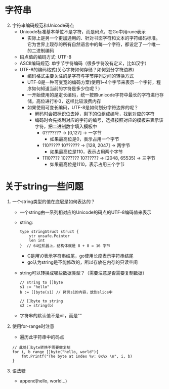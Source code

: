 # 字符串
2. 字符串编码规范和Unicode码点
    * Unicode标准基本单位不是字符，而是码点，在Go中用rune表示
        * 实际上是另一个更加通用的、针对书面字符和文本的字符编码标准。它为世界上现存的所有自然语言中的每一个字符，都设定了一个唯一的二进制编码
    * 码点值的编码方式: UTF-8
    * ASCII编码规范: 单字节字符编码（很多字符没有定义，比如汉字）
    * UTF-8的编码格式(关心字符如何存储？如何划分字符边界)
        * 编码格式主要关注的是字符与字节序列之间的转换方式
        * UTF-8是一种可变宽的编码方案(使用1~4个字节来表示一个字符，程序如何知道当前的字符是多少位呢？)
        * 一开始使用的是定长编码，统一按照unicode字符中最长的字符进行存储，高位进行补0，这样比较浪费内存
        * 如果使用可变长编码，UTF-8是如何划分字符边界的呢？
            * 解码时会把标识位去掉，剩下的位组成编号，找到对应的字符
            * 编码时会先找到对应的字符的编号，选择按照对应的模板来表示该字符，把二进制数字填入模板中
                * 0??????? -> [0,127] -> 一字节
                    * 如果最高位是0，表示占用一个字节
                * 110????? 10?????? -> [128, 2047] -> 两字节
                    * 如果最高位是110，表示占用两个字节
                * 1110???? 10?????? 10?????? -> [2048, 65535] -> 三字节
                    * 如果最高位是1110，表示占用三个字节

# 关于string一些问题
1. 一个string类型的值在底层是如何表达的？
    * 一个string由一系列相对应的Unicode的码点的UTF-8编码值来表示
    * string: 
        ```
        type stringStruct struct {
            str unsafe.Pointer
            len int
        }  // 64位机器上，结构体就是 8 + 8 = 16 字节
        ```
        * C是用\0表示字符串结尾，go使用长度表示字符串结尾
        * go认为string是不能修改的，所以存放在内存的只读空间
    * string可以转换成哪些数据类型？（需要注意是否需要复制数据）

        ```
        // string to []byte
        s1 := "hello"
        b := []byte(s1) // 拷贝s1的内容，放到slice中

        // []byte to string
        s2 := string(b)
        ```
    * 字符串的默认值不是nil，而是""

2. 使用for-range时注意
    * 遍历此字符串中的码点
    ```
    // 此处[]byte转换不需要做复制
    for i, b range []byte("hello, world"){
        fmt.Printf("The byte at index %v: 0x%x \n", i, b)
    }
    ```
3. 语法糖
    * append(hello, world...)